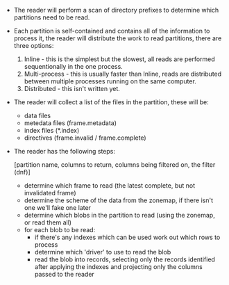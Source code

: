 

- The reader will perform a scan of directory prefixes to determine which partitions
  need to be read.
- Each partition is self-contained and contains all of the information to process it,
  the reader will distribute the work to read partitions, there are three options:
  1) Inline - this is the simplest but the slowest, all reads are performed 
     sequentionally in the one process.
  2) Multi-process - this is usually faster than Inline, reads are distributed between
     multiple processes running on the same computer.
  3) Distributed - this isn't written yet.
- The reader will collect a list of the files in the partition, these will be:
    - data files
    - metedata files (frame.metadata)
    - index files (*.index)
    - directives (frame.invalid / frame.complete)

- The reader has the following steps:

    [partition name, columns to return, columns being filtered on, the filter (dnf)]

    - determine which frame to read (the latest complete, but not invalidated frame)
    - determine the scheme of the data from the zonemap, if there isn't one we'll fake
      one later
    - determine which blobs in the partition to read (using the zonemap, or read them
      all)
    - for each blob to be read:
        - if there's any indexes which can be used work out which rows to process
        - determine which 'driver' to use to read the blob
        - read the blob into records, selecting only the records identified after
          applying the indexes and projecting only the columns passed to the reader